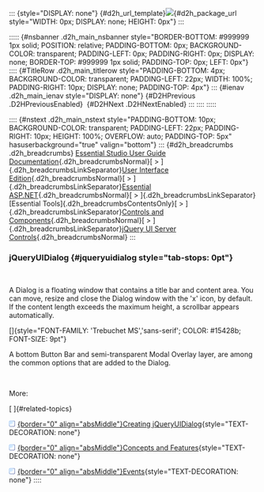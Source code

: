 ::: {style="DISPLAY: none"}
[](ms-xhelp:///?Id=d2h_url_template){#d2h_url_template}![](!package_url!){#d2h_package_url style="WIDTH: 0px; DISPLAY: none; HEIGHT: 0px"}
:::

::::: {#nsbanner .d2h_main_nsbanner style="BORDER-BOTTOM: #999999 1px solid; POSITION: relative; PADDING-BOTTOM: 0px; BACKGROUND-COLOR: transparent; PADDING-LEFT: 0px; PADDING-RIGHT: 0px; DISPLAY: none; BORDER-TOP: #999999 1px solid; PADDING-TOP: 0px; LEFT: 0px"}
:::: {#TitleRow .d2h_main_titlerow style="PADDING-BOTTOM: 4px; BACKGROUND-COLOR: transparent; PADDING-LEFT: 22px; WIDTH: 100%; PADDING-RIGHT: 10px; DISPLAY: none; PADDING-TOP: 4px"}
::: {#ienav .d2h_main_ienav style="DISPLAY: none"}
[](ms-xhelp:///?Id=07c2d071-e33a-482d-8d86-775ea889203f){#D2HPrevious .D2HPreviousEnabled}  [](ms-xhelp:///?Id=f767530c-92b2-4f95-9480-34fcbc37f2b0){#D2HNext .D2HNextEnabled}
:::
::::
:::::

:::: {#nstext .d2h_main_nstext style="PADDING-BOTTOM: 10px; BACKGROUND-COLOR: transparent; PADDING-LEFT: 22px; PADDING-RIGHT: 10px; HEIGHT: 100%; OVERFLOW: auto; PADDING-TOP: 5px" hasuserbackground="true" valign="bottom"}
::: {#d2h_breadcrumbs .d2h_breadcrumbs}
[Essential Studio User Guide Documentation](ms-xhelp:///?Id=12457748-09e3-4d74-a240-8e049cedf030){.d2h_breadcrumbsNormal}[ \> ]{.d2h_breadcrumbsLinkSeparator}[User Interface Edition](ms-xhelp:///?Id=c29296b7-531c-413b-a0ec-488ca1f7f669){.d2h_breadcrumbsNormal}[ \> ]{.d2h_breadcrumbsLinkSeparator}[Essential ASP.NET](ms-xhelp:///?Id=25c35330-c127-4dad-9a92-ed79dc7261a6){.d2h_breadcrumbsNormal}[ \> ]{.d2h_breadcrumbsLinkSeparator}[Essential Tools]{.d2h_breadcrumbsContentsOnly}[ \> ]{.d2h_breadcrumbsLinkSeparator}[Controls and Components](ms-xhelp:///?Id=99dc3762-3a6c-4306-b62b-5aa347ed3105){.d2h_breadcrumbsNormal}[ \> ]{.d2h_breadcrumbsLinkSeparator}[jQuery UI Server Controls](ms-xhelp:///?Id=12cca60f-960b-40be-9ab8-b850deed2e68){.d2h_breadcrumbsNormal}
:::

### jQueryUIDialog {#jqueryuidialog style="tab-stops: 0pt"}

 

A Dialog is a floating window that contains a title bar and content area. You can move, resize and close the Dialog window with the \'x\' icon, by default. If the content length exceeds the maximum height, a scrollbar appears automatically.

[]{style="FONT-FAMILY: 'Trebuchet MS','sans-serif'; COLOR: #15428b; FONT-SIZE: 9pt"} 

A bottom Button Bar and semi-transparent Modal Overlay layer, are among the common options that are added to the Dialog.

 

More:

[ ]{#related-topics}

[![](button.gif){border="0" align="absMiddle"}Creating jQueryUIDialog](ms-xhelp:///?Id=3773c08b-cb0b-4d91-88dd-8a753a509cc2){style="TEXT-DECORATION: none"}

[![](button.gif){border="0" align="absMiddle"}Concepts and Features](ms-xhelp:///?Id=e2e7901a-78ee-44ba-a6bf-cb98f2dfc5d4){style="TEXT-DECORATION: none"}

[![](button.gif){border="0" align="absMiddle"}Events](ms-xhelp:///?Id=f89cd517-0150-4746-b4eb-1935c46b3914){style="TEXT-DECORATION: none"}
::::

